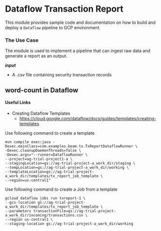 Dataflow Transaction Report
===

This module provides sample code and documentation on how to build and deploy a `Dataflow` pipeline to GCP environment.

### The Use Case

The module is used to implement a pipeline that can ingest raw data and generate a report as an output.

___input___
* A .csv file containing security transaction records

## word-count in Dataflow
#### Useful Links
- Creating Dataflow Templates 
  - https://cloud.google.com/dataflow/docs/guides/templates/creating-templates


Use following command to create a template
```
mvn compile exec:java -Dexec.mainClass=com.examples.beam.tx.TxReportDataflowRunner \
-Dexec.cleanupDaemonThreads=false \
-Dexec.args="--runner=DataflowRunner \
--project=ag-trial-project1-a \
--stagingLocation=gs://ag-trial-project-a_work_dir/staging \
--tempLocation=gs://ag-trial-project-a_work_dir/working \
--templateLocation=gs://ag-trial-project-a_work_dir/templates/tx_report_job_template \
--region=us-central1"
```

Use following command to create a Job from a template
```
gcloud dataflow jobs run txreport-1 \
--gcs-location gs://ag-trial-project-a_work_dir/templates/tx_report_job_template \
--parameters transactionFile=gs://ag-trial-project-a_work_dir/incoming/transactions.csv \
--region us-central1 \
--staging-location gs://ag-trial-project-a_work_dir/working
```
